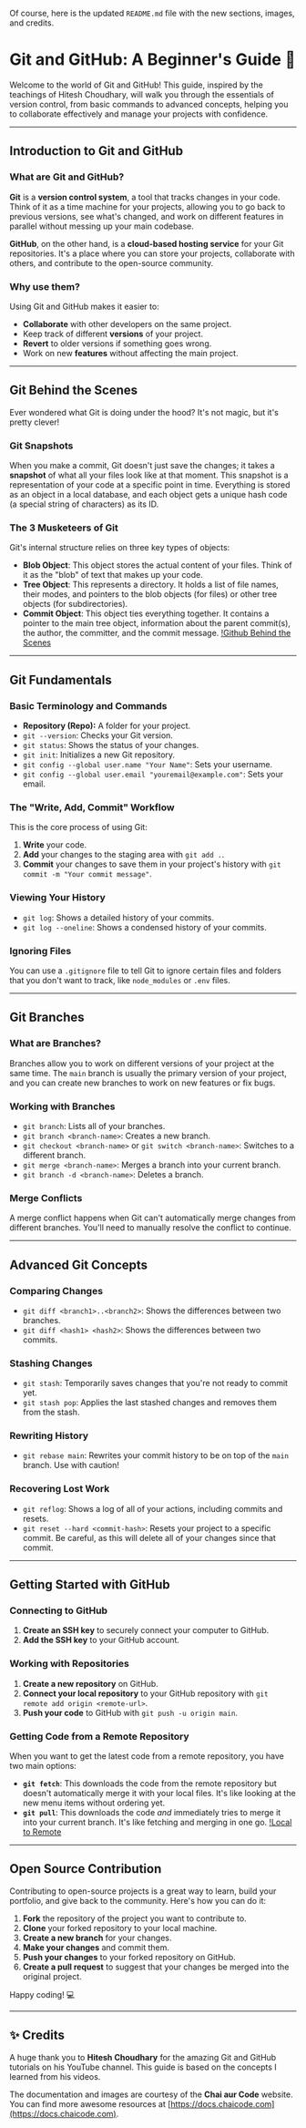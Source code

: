 Of course, here is the updated `README.md` file with the new sections, images, and credits.

# Git and GitHub: A Beginner's Guide 🚀

Welcome to the world of Git and GitHub! This guide, inspired by the teachings of Hitesh Choudhary, will walk you through the essentials of version control, from basic commands to advanced concepts, helping you to collaborate effectively and manage your projects with confidence.

---

## Introduction to Git and GitHub

### What are Git and GitHub?

**Git** is a **version control system**, a tool that tracks changes in your code. Think of it as a time machine for your projects, allowing you to go back to previous versions, see what's changed, and work on different features in parallel without messing up your main codebase.

**GitHub**, on the other hand, is a **cloud-based hosting service** for your Git repositories. It's a place where you can store your projects, collaborate with others, and contribute to the open-source community.

### Why use them?

Using Git and GitHub makes it easier to:
* **Collaborate** with other developers on the same project.
* Keep track of different **versions** of your project.
* **Revert** to older versions if something goes wrong.
* Work on new **features** without affecting the main project.

---

## Git Behind the Scenes

Ever wondered what Git is doing under the hood? It's not magic, but it's pretty clever!

### Git Snapshots

When you make a commit, Git doesn't just save the changes; it takes a **snapshot** of what all your files look like at that moment. This snapshot is a representation of your code at a specific point in time. Everything is stored as an object in a local database, and each object gets a unique hash code (a special string of characters) as its ID.

### The 3 Musketeers of Git

Git's internal structure relies on three key types of objects:



* **Blob Object**: This object stores the actual content of your files. Think of it as the "blob" of text that makes up your code.
* **Tree Object**: This represents a directory. It holds a list of file names, their modes, and pointers to the blob objects (for files) or other tree objects (for subdirectories).
* **Commit Object**: This object ties everything together. It contains a pointer to the main tree object, information about the parent commit(s), the author, the committer, and the commit message.
[!Github Behind the Scenes](https://docs.chaicode.com/_astro/git-behind-scenes.DjOkWmxn_2aCWmR.webp)

---

## Git Fundamentals

### Basic Terminology and Commands

* **Repository (Repo):** A folder for your project.
* `git --version`: Checks your Git version.
* `git status`: Shows the status of your changes.
* `git init`: Initializes a new Git repository.
* `git config --global user.name "Your Name"`: Sets your username.
* `git config --global user.email "youremail@example.com"`: Sets your email.

### The "Write, Add, Commit" Workflow

This is the core process of using Git:
1.  **Write** your code.
2.  **Add** your changes to the staging area with `git add .`.
3.  **Commit** your changes to save them in your project's history with `git commit -m "Your commit message"`.

### Viewing Your History

* `git log`: Shows a detailed history of your commits.
* `git log --oneline`: Shows a condensed history of your commits.

### Ignoring Files

You can use a `.gitignore` file to tell Git to ignore certain files and folders that you don't want to track, like `node_modules` or `.env` files.

---

## Git Branches

### What are Branches?

Branches allow you to work on different versions of your project at the same time. The `main` branch is usually the primary version of your project, and you can create new branches to work on new features or fix bugs.

### Working with Branches

* `git branch`: Lists all of your branches.
* `git branch <branch-name>`: Creates a new branch.
* `git checkout <branch-name>` or `git switch <branch-name>`: Switches to a different branch.
* `git merge <branch-name>`: Merges a branch into your current branch.
* `git branch -d <branch-name>`: Deletes a branch.

### Merge Conflicts

A merge conflict happens when Git can't automatically merge changes from different branches. You'll need to manually resolve the conflict to continue.

---

## Advanced Git Concepts

### Comparing Changes

* `git diff <branch1>..<branch2>`: Shows the differences between two branches.
* `git diff <hash1> <hash2>`: Shows the differences between two commits.

### Stashing Changes

* `git stash`: Temporarily saves changes that you're not ready to commit yet.
* `git stash pop`: Applies the last stashed changes and removes them from the stash.

### Rewriting History

* `git rebase main`: Rewrites your commit history to be on top of the `main` branch. Use with caution!

### Recovering Lost Work

* `git reflog`: Shows a log of all of your actions, including commits and resets.
* `git reset --hard <commit-hash>`: Resets your project to a specific commit. Be careful, as this will delete all of your changes since that commit.

---

## Getting Started with GitHub

### Connecting to GitHub

1.  **Create an SSH key** to securely connect your computer to GitHub.
2.  **Add the SSH key** to your GitHub account.

### Working with Repositories

1.  **Create a new repository** on GitHub.
2.  **Connect your local repository** to your GitHub repository with `git remote add origin <remote-url>`.
3.  **Push your code** to GitHub with `git push -u origin main`.

### Getting Code from a Remote Repository

When you want to get the latest code from a remote repository, you have two main options:



* **`git fetch`**: This downloads the code from the remote repository but doesn't automatically merge it with your local files. It's like looking at the new menu items without ordering yet.
* **`git pull`**: This downloads the code *and* immediately tries to merge it into your current branch. It's like fetching and merging in one go.
[!Local to Remote](https://docs.chaicode.com/_astro/git-workflow.DdVRgovW_Z2ofBQp.webp)
---

## Open Source Contribution

Contributing to open-source projects is a great way to learn, build your portfolio, and give back to the community. Here's how you can do it:

1.  **Fork** the repository of the project you want to contribute to.
2.  **Clone** your forked repository to your local machine.
3.  **Create a new branch** for your changes.
4.  **Make your changes** and commit them.
5.  **Push your changes** to your forked repository on GitHub.
6.  **Create a pull request** to suggest that your changes be merged into the original project.

Happy coding! 💻

---

## ✨ Credits

A huge thank you to **Hitesh Choudhary** for the amazing Git and GitHub tutorials on his YouTube channel. This guide is based on the concepts I learned from his videos.

The documentation and images are courtesy of the **Chai aur Code** website. You can find more awesome resources at [https://docs.chaicode.com](https://docs.chaicode.com).